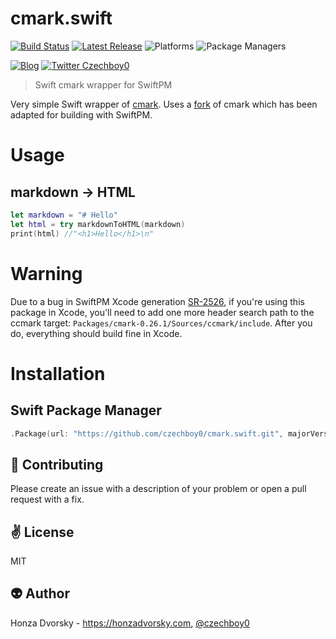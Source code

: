 # cmark.swift

[![Build Status](https://travis-ci.org/czechboy0/cmark.swift.svg?branch=master)](https://travis-ci.org/czechboy0/cmark.swift)
[![Latest Release](https://img.shields.io/github/release/czechboy0/cmark.swift.svg)](https://github.com/czechboy0/cmark.swift/releases/latest)
![Platforms](https://img.shields.io/badge/platforms-Linux%20%7C%20OS%20X-blue.svg)
![Package Managers](https://img.shields.io/badge/package%20managers-SwiftPM-yellow.svg)

[![Blog](https://img.shields.io/badge/blog-honzadvorsky.com-green.svg)](http://honzadvorsky.com)
[![Twitter Czechboy0](https://img.shields.io/badge/twitter-czechboy0-green.svg)](http://twitter.com/czechboy0)

> Swift cmark wrapper for SwiftPM

Very simple Swift wrapper of [cmark](https://github.com/jgm/cmark). Uses a [fork](https://github.com/czechboy0/cmark) of cmark which has been adapted for building with SwiftPM.

# Usage

## markdown -> HTML

```swift
let markdown = "# Hello"
let html = try markdownToHTML(markdown)
print(html) //"<h1>Hello</h1>\n"
```

# Warning
Due to a bug in SwiftPM Xcode generation [SR-2526](https://bugs.swift.org/browse/SR-2526), if you're using this package in Xcode, you'll need to add one more header search path to the ccmark target: `Packages/cmark-0.26.1/Sources/ccmark/include`. After you do, everything should build fine in Xcode.

# Installation

## Swift Package Manager

```swift
.Package(url: "https://github.com/czechboy0/cmark.swift.git", majorVersion: 0, minor: 1)
```

:gift_heart: Contributing
------------
Please create an issue with a description of your problem or open a pull request with a fix.

:v: License
-------
MIT

:alien: Author
------
Honza Dvorsky - https://honzadvorsky.com, [@czechboy0](http://twitter.com/czechboy0)

